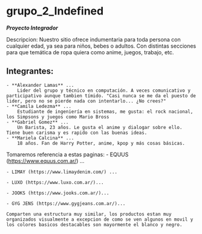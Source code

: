 # grupo_2_Indefined
**_Proyecto Integrador_**

Descripcion:<!--><!-->
    Nuestro sitio ofrece indumentaria para toda persona con cualquier edad, ya sea para niños, bebes o adultos. Con distintas secciones para que temática de ropa quiera como anime, juegos, trabajo, etc.

## Integrantes:
    - **Alexander Lamas** ...
        Lider del grupo y técnico en computación. A veces comunicativo y participativo aunque tambien tímido. "Casi nunca se me da el puesto de lider, pero no se pierde nada con intentarlo... ¿No crees?"
    - **Camila Ledezma** ...
        Estudiante de ingeniería en sistemas, me gusta: el rock nacional, los Simpsons y juegos como Mario Bross
    - **Gabriel Gomez** ...
        Un Barista, 23 años. Le gusta el anime y dialogar sobre ello. Tiene buen carisma y es rapido con las buenas ideas.
    - **Mariela Calcina** ...
        18 años. Fan de Harry Potter, anime, kpop y más cosas básicas.

Tomaremos referencia a estas paginas:
    - EQUUS (https://www.equus.com.ar/) ...

    - LIMAY (https://www.limaydenim.com/) ...

    - LUXO (https://www.luxo.com.ar/)...

    - JOOKS (https://www.jooks.com.ar/)...

    - GYG JENS (https://www.gygjeans.com.ar/)...

    Comparten una estructura muy similar, los productos estan muy organizados visualmente a excepcion de como se ven algunos en movil y los colores basicos destacables son mayormente el blanco y negro.
